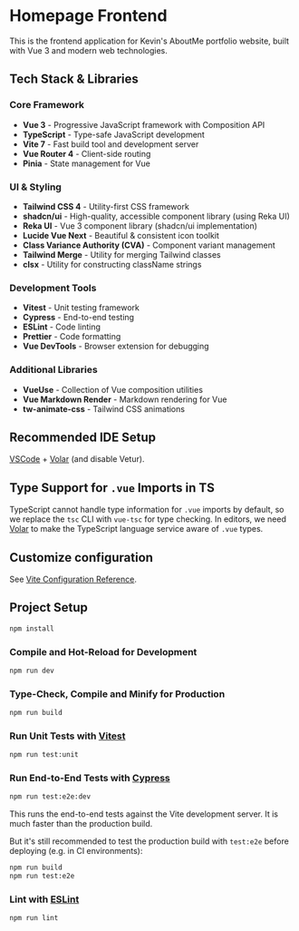 # Homepage Frontend

This is the frontend application for Kevin's AboutMe portfolio website, built with Vue 3 and modern web technologies.

## Tech Stack & Libraries

### Core Framework
- **Vue 3** - Progressive JavaScript framework with Composition API
- **TypeScript** - Type-safe JavaScript development
- **Vite 7** - Fast build tool and development server
- **Vue Router 4** - Client-side routing
- **Pinia** - State management for Vue

### UI & Styling
- **Tailwind CSS 4** - Utility-first CSS framework
- **shadcn/ui** - High-quality, accessible component library (using Reka UI)
- **Reka UI** - Vue 3 component library (shadcn/ui implementation)
- **Lucide Vue Next** - Beautiful & consistent icon toolkit
- **Class Variance Authority (CVA)** - Component variant management
- **Tailwind Merge** - Utility for merging Tailwind classes
- **clsx** - Utility for constructing className strings

### Development Tools
- **Vitest** - Unit testing framework
- **Cypress** - End-to-end testing
- **ESLint** - Code linting
- **Prettier** - Code formatting
- **Vue DevTools** - Browser extension for debugging

### Additional Libraries
- **VueUse** - Collection of Vue composition utilities
- **Vue Markdown Render** - Markdown rendering for Vue
- **tw-animate-css** - Tailwind CSS animations

## Recommended IDE Setup

[VSCode](https://code.visualstudio.com/) + [Volar](https://marketplace.visualstudio.com/items?itemName=Vue.volar) (and disable Vetur).

## Type Support for `.vue` Imports in TS

TypeScript cannot handle type information for `.vue` imports by default, so we replace the `tsc` CLI with `vue-tsc` for type checking. In editors, we need [Volar](https://marketplace.visualstudio.com/items?itemName=Vue.volar) to make the TypeScript language service aware of `.vue` types.

## Customize configuration

See [Vite Configuration Reference](https://vite.dev/config/).

## Project Setup

```sh
npm install
```

### Compile and Hot-Reload for Development

```sh
npm run dev
```

### Type-Check, Compile and Minify for Production

```sh
npm run build
```

### Run Unit Tests with [Vitest](https://vitest.dev/)

```sh
npm run test:unit
```

### Run End-to-End Tests with [Cypress](https://www.cypress.io/)

```sh
npm run test:e2e:dev
```

This runs the end-to-end tests against the Vite development server.
It is much faster than the production build.

But it's still recommended to test the production build with `test:e2e` before deploying (e.g. in CI environments):

```sh
npm run build
npm run test:e2e
```

### Lint with [ESLint](https://eslint.org/)

```sh
npm run lint
```
